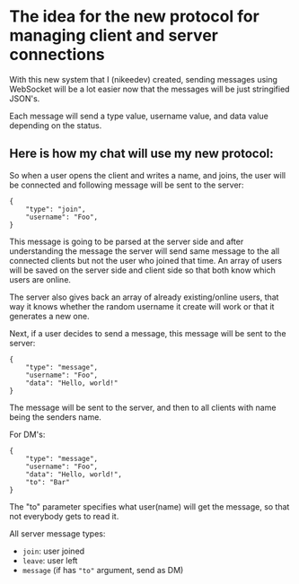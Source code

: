 # The idea for the new protocol for managing client and server connections

With this new system that I (nikeedev) created, sending messages using WebSocket will be a lot easier now that the messages will be just stringified JSON's.

Each message will send a type value, username value, and data value depending on the status.


## Here is how my chat will use my new protocol:

So when a user opens the client and writes a name, and joins, the user will be connected and following message will be sent to the server:

```jsonc
{
    "type": "join",
    "username": "Foo",
}
```

This message is going to be parsed at the server side and after understanding the message the server will send same message to the all connected clients but not the user who joined that time. An array of users will be saved on the server side and client side so that both know which users are online.

The server also gives back an array of already existing/online users, that way it knows whether the random username it create will work or that it generates a new one.


Next, if a user decides to send a message, this message will be sent to the server: 

```jsonc
{
    "type": "message",
    "username": "Foo",
    "data": "Hello, world!" 
}
```

The message will be sent to the server, and then to all clients with name being the senders name.

For DM's:

```jsonc
{
    "type": "message",
    "username": "Foo",
    "data": "Hello, world!",
    "to": "Bar"
}
```

The "to" parameter specifies what user(name) will get the message, so that not everybody gets to read it.

All server message types:
- `join`: user joined 
- `leave`: user left
- `message` (if has `"to"` argument, send as DM)
